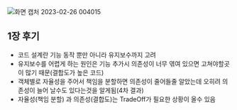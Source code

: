![화면 캡처 2023-02-26 004015](https://user-images.githubusercontent.com/38026094/221366188-9acda9f3-e491-45be-832d-c31a1ac76dd5.png)

## 1장 후기
- 코드 설계란 기능 동작 뿐만 아니라 유지보수까지 고려
- 유지보수를 어렵게 하는 원인은 기능 추가시 의존성이 너무 엮여 있으면 고쳐야할곳이 많기 때문(결합도가 높은 코드)
- 객체별로 자율성을 주어서 책임을 분할하면 의존성이 줄어들줄 알았는데 오히려 의존성이 늘어 날수도 있다는것을 알게됨(4차 결과)
- 자율성(책임 분할) 과 의존성(결합도)는 TradeOff가 필요한 상황이 올수 있음
